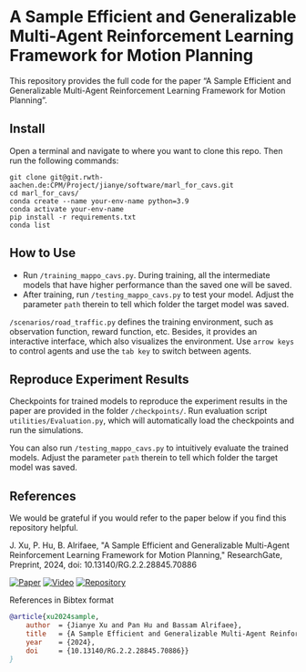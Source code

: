 # A Sample Efficient and Generalizable Multi-Agent Reinforcement Learning Framework for Motion Planning
This repository provides the full code for the paper “A Sample Efficient and Generalizable Multi-Agent Reinforcement Learning Framework for Motion Planning”.
## Install
Open a terminal and navigate to where you want to clone this repo. Then run the following commands:
```
git clone git@git.rwth-aachen.de:CPM/Project/jianye/software/marl_for_cavs.git
cd marl_for_cavs/
conda create --name your-env-name python=3.9
conda activate your-env-name
pip install -r requirements.txt
conda list
```

## How to Use
- Run `/training_mappo_cavs.py`. During training, all the intermediate models that have higher performance than the saved one will be saved.
- After training, run `/testing_mappo_cavs.py` to test your model. Adjust the parameter `path` therein to tell which folder the target model was saved.

`/scenarios/road_traffic.py` defines the training environment, such as observation function, reward function, etc. Besides, it provides an interactive interface, which also visualizes the environment. Use `arrow keys` to control agents and use the `tab key` to switch between agents.

## Reproduce Experiment Results
Checkpoints for trained models to reproduce the experiment results in the paper are provided in the folder `/checkpoints/`. Run evaluation script `utilities/Evaluation.py`, which will automatically load the checkpoints and run the simulations.

You can also run `/testing_mappo_cavs.py` to intuitively evaluate the trained models. Adjust the parameter `path` therein to tell which folder the target model was saved.

## References
We would be grateful if you would refer to the paper below if you find this repository helpful.


<summary>
J. Xu, P. Hu, B. Alrifaee, "A Sample Efficient and Generalizable Multi-Agent Reinforcement Learning Framework for Motion Planning," ResearchGate, Preprint, 2024, doi: 10.13140/RG.2.2.28845.70886
<br>

<!-- icons from https://simpleicons.org/ -->
[![Paper](https://img.shields.io/badge/Preprint-Paper-00629B)](http://dx.doi.org/10.13140/RG.2.2.28845.70886)
[![Video](https://img.shields.io/badge/-Video-FF0000?logo=YouTube)](https://youtu.be/36gCamoqEcA)
[![Repository](https://img.shields.io/badge/-GitHub-181717?logo=GitHub)](https://github.com/cas-lab-munich/generalizable-marl)
</summary>

<summary>
References in Bibtex format
</summary>
<p>

```bibtex
@article{xu2024sample,
    author  = {Jianye Xu and Pan Hu and Bassam Alrifaee},
    title   = {A Sample Efficient and Generalizable Multi-Agent Reinforcement Learning Framework for Motion Planning},
    year    = {2024},
    doi     = {10.13140/RG.2.2.28845.70886}}
}
```

</p>